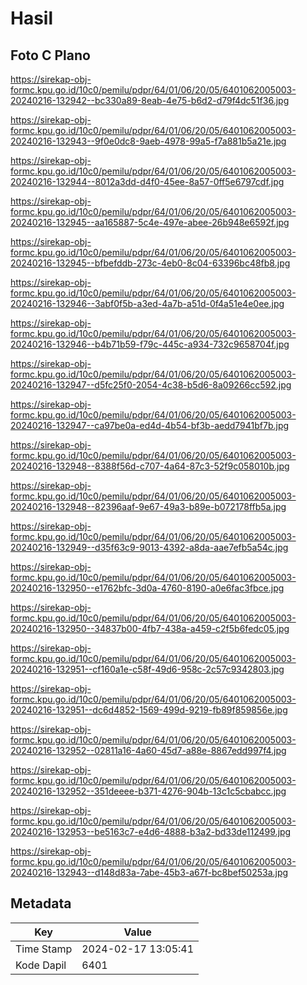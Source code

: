 # Hasil

## Foto C Plano

https://sirekap-obj-formc.kpu.go.id/10c0/pemilu/pdpr/64/01/06/20/05/6401062005003-20240216-132942--bc330a89-8eab-4e75-b6d2-d79f4dc51f36.jpg

https://sirekap-obj-formc.kpu.go.id/10c0/pemilu/pdpr/64/01/06/20/05/6401062005003-20240216-132943--9f0e0dc8-9aeb-4978-99a5-f7a881b5a21e.jpg

https://sirekap-obj-formc.kpu.go.id/10c0/pemilu/pdpr/64/01/06/20/05/6401062005003-20240216-132944--8012a3dd-d4f0-45ee-8a57-0ff5e6797cdf.jpg

https://sirekap-obj-formc.kpu.go.id/10c0/pemilu/pdpr/64/01/06/20/05/6401062005003-20240216-132945--aa165887-5c4e-497e-abee-26b948e6592f.jpg

https://sirekap-obj-formc.kpu.go.id/10c0/pemilu/pdpr/64/01/06/20/05/6401062005003-20240216-132945--bfbefddb-273c-4eb0-8c04-63396bc48fb8.jpg

https://sirekap-obj-formc.kpu.go.id/10c0/pemilu/pdpr/64/01/06/20/05/6401062005003-20240216-132946--3abf0f5b-a3ed-4a7b-a51d-0f4a51e4e0ee.jpg

https://sirekap-obj-formc.kpu.go.id/10c0/pemilu/pdpr/64/01/06/20/05/6401062005003-20240216-132946--b4b71b59-f79c-445c-a934-732c9658704f.jpg

https://sirekap-obj-formc.kpu.go.id/10c0/pemilu/pdpr/64/01/06/20/05/6401062005003-20240216-132947--d5fc25f0-2054-4c38-b5d6-8a09266cc592.jpg

https://sirekap-obj-formc.kpu.go.id/10c0/pemilu/pdpr/64/01/06/20/05/6401062005003-20240216-132947--ca97be0a-ed4d-4b54-bf3b-aedd7941bf7b.jpg

https://sirekap-obj-formc.kpu.go.id/10c0/pemilu/pdpr/64/01/06/20/05/6401062005003-20240216-132948--8388f56d-c707-4a64-87c3-52f9c058010b.jpg

https://sirekap-obj-formc.kpu.go.id/10c0/pemilu/pdpr/64/01/06/20/05/6401062005003-20240216-132948--82396aaf-9e67-49a3-b89e-b072178ffb5a.jpg

https://sirekap-obj-formc.kpu.go.id/10c0/pemilu/pdpr/64/01/06/20/05/6401062005003-20240216-132949--d35f63c9-9013-4392-a8da-aae7efb5a54c.jpg

https://sirekap-obj-formc.kpu.go.id/10c0/pemilu/pdpr/64/01/06/20/05/6401062005003-20240216-132950--e1762bfc-3d0a-4760-8190-a0e6fac3fbce.jpg

https://sirekap-obj-formc.kpu.go.id/10c0/pemilu/pdpr/64/01/06/20/05/6401062005003-20240216-132950--34837b00-4fb7-438a-a459-c2f5b6fedc05.jpg

https://sirekap-obj-formc.kpu.go.id/10c0/pemilu/pdpr/64/01/06/20/05/6401062005003-20240216-132951--cf160a1e-c58f-49d6-958c-2c57c9342803.jpg

https://sirekap-obj-formc.kpu.go.id/10c0/pemilu/pdpr/64/01/06/20/05/6401062005003-20240216-132951--dc6d4852-1569-499d-9219-fb89f859856e.jpg

https://sirekap-obj-formc.kpu.go.id/10c0/pemilu/pdpr/64/01/06/20/05/6401062005003-20240216-132952--02811a16-4a60-45d7-a88e-8867edd997f4.jpg

https://sirekap-obj-formc.kpu.go.id/10c0/pemilu/pdpr/64/01/06/20/05/6401062005003-20240216-132952--351deeee-b371-4276-904b-13c1c5cbabcc.jpg

https://sirekap-obj-formc.kpu.go.id/10c0/pemilu/pdpr/64/01/06/20/05/6401062005003-20240216-132953--be5163c7-e4d6-4888-b3a2-bd33de112499.jpg

https://sirekap-obj-formc.kpu.go.id/10c0/pemilu/pdpr/64/01/06/20/05/6401062005003-20240216-132943--d148d83a-7abe-45b3-a67f-bc8bef50253a.jpg


## Metadata

| Key        | Value               |
| ---------- | ------------------- |
| Time Stamp | 2024-02-17 13:05:41 |
| Kode Dapil | 6401                |



